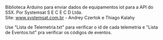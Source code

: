 Biblioteca Arduino para enviar dados de equipamentos iot para a API do SSX. Por Systemsat S E C E C D Ltda.      
Site: www.systemsat.com.br - Andrey Czertok e Thiago Kalahy



Use "Lista de Telemetria.txt" para verificar o id de cada telemetria e "Lista de Eventos.txt" pra verificar os códigos de eventos.
